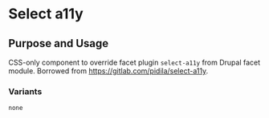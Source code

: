 # Select a11y

## Purpose and Usage
CSS-only component to override facet plugin `select-a11y` from Drupal facet
module. Borrowed from https://gitlab.com/pidila/select-a11y.

### Variants

```
none

```
